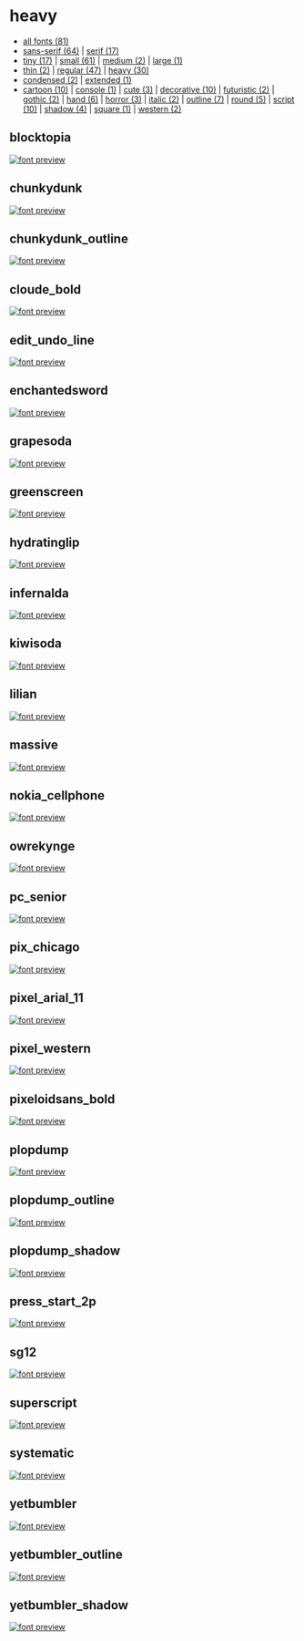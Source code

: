 # heavy

- [all fonts (81)](readme.md)
- [sans-serif (64)](sans-serif.md) | [serif (17)](serif.md)
- [tiny (17)](tiny.md) | [small (61)](small.md) | [medium (2)](medium.md) | [large (1)](large.md)
- [thin (2)](thin.md) | [regular (47)](regular.md) | [heavy (30)](heavy.md)
- [condensed (2)](condensed.md) | [extended (1)](extended.md)
- [cartoon (10)](cartoon.md) | [console (1)](console.md) | [cute (3)](cute.md) | [decorative (10)](decorative.md) | [futuristic (2)](futuristic.md) | [gothic (2)](gothic.md) | [hand (6)](hand.md) | [horror (3)](horror.md) | [italic (2)](italic.md) | [outline (7)](outline.md) | [round (5)](round.md) | [script (10)](script.md) | [shadow (4)](shadow.md) | [square (1)](square.md) | [western (2)](western.md)
## blocktopia

[![font preview](previews/blocktopia.png?raw=true "blocktopia")](/fonts/blocktopia.h)

## chunkydunk

[![font preview](previews/chunkydunk.png?raw=true "chunkydunk")](/fonts/chunkydunk.h)

## chunkydunk_outline

[![font preview](previews/chunkydunk_outline.png?raw=true "chunkydunk_outline")](/fonts/chunkydunk_outline.h)

## cloude_bold

[![font preview](previews/cloude_bold.png?raw=true "cloude_bold")](/fonts/cloude_bold.h)

## edit_undo_line

[![font preview](previews/edit_undo_line.png?raw=true "edit_undo_line")](/fonts/edit_undo_line.h)

## enchantedsword

[![font preview](previews/enchantedsword.png?raw=true "enchantedsword")](/fonts/enchantedsword.h)

## grapesoda

[![font preview](previews/grapesoda.png?raw=true "grapesoda")](/fonts/grapesoda.h)

## greenscreen

[![font preview](previews/greenscreen.png?raw=true "greenscreen")](/fonts/greenscreen.h)

## hydratinglip

[![font preview](previews/hydratinglip.png?raw=true "hydratinglip")](/fonts/hydratinglip.h)

## infernalda

[![font preview](previews/infernalda.png?raw=true "infernalda")](/fonts/infernalda.h)

## kiwisoda

[![font preview](previews/kiwisoda.png?raw=true "kiwisoda")](/fonts/kiwisoda.h)

## lilian

[![font preview](previews/lilian.png?raw=true "lilian")](/fonts/lilian.h)

## massive

[![font preview](previews/massive.png?raw=true "massive")](/fonts/massive.h)

## nokia_cellphone

[![font preview](previews/nokia_cellphone.png?raw=true "nokia_cellphone")](/fonts/nokia_cellphone.h)

## owrekynge

[![font preview](previews/owrekynge.png?raw=true "owrekynge")](/fonts/owrekynge.h)

## pc_senior

[![font preview](previews/pc_senior.png?raw=true "pc_senior")](/fonts/pc_senior.h)

## pix_chicago

[![font preview](previews/pix_chicago.png?raw=true "pix_chicago")](/fonts/pix_chicago.h)

## pixel_arial_11

[![font preview](previews/pixel_arial_11.png?raw=true "pixel_arial_11")](/fonts/pixel_arial_11.h)

## pixel_western

[![font preview](previews/pixel_western.png?raw=true "pixel_western")](/fonts/pixel_western.h)

## pixeloidsans_bold

[![font preview](previews/pixeloidsans_bold.png?raw=true "pixeloidsans_bold")](/fonts/pixeloidsans_bold.h)

## plopdump

[![font preview](previews/plopdump.png?raw=true "plopdump")](/fonts/plopdump.h)

## plopdump_outline

[![font preview](previews/plopdump_outline.png?raw=true "plopdump_outline")](/fonts/plopdump_outline.h)

## plopdump_shadow

[![font preview](previews/plopdump_shadow.png?raw=true "plopdump_shadow")](/fonts/plopdump_shadow.h)

## press_start_2p

[![font preview](previews/press_start_2p.png?raw=true "press_start_2p")](/fonts/press_start_2p.h)

## sg12

[![font preview](previews/sg12.png?raw=true "sg12")](/fonts/sg12.h)

## superscript

[![font preview](previews/superscript.png?raw=true "superscript")](/fonts/superscript.h)

## systematic

[![font preview](previews/systematic.png?raw=true "systematic")](/fonts/systematic.h)

## yetbumbler

[![font preview](previews/yetbumbler.png?raw=true "yetbumbler")](/fonts/yetbumbler.h)

## yetbumbler_outline

[![font preview](previews/yetbumbler_outline.png?raw=true "yetbumbler_outline")](/fonts/yetbumbler_outline.h)

## yetbumbler_shadow

[![font preview](previews/yetbumbler_shadow.png?raw=true "yetbumbler_shadow")](/fonts/yetbumbler_shadow.h)
